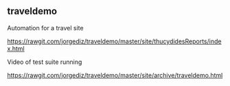 traveldemo
----------

Automation for a travel site

https://rawgit.com/jorgediz/traveldemo/master/site/thucydidesReports/index.html

Video of test suite running

https://rawgit.com/jorgediz/traveldemo/master/site/archive/traveldemo.html
